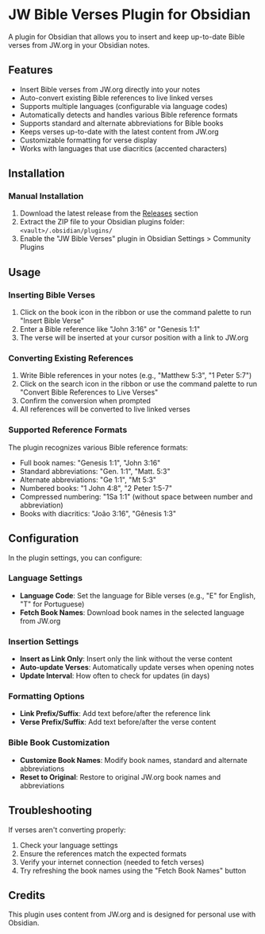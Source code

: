 # JW Bible Verses Plugin for Obsidian

A plugin for Obsidian that allows you to insert and keep up-to-date Bible verses from JW.org in your Obsidian notes.

## Features

- Insert Bible verses from JW.org directly into your notes
- Auto-convert existing Bible references to live linked verses
- Supports multiple languages (configurable via language codes)
- Automatically detects and handles various Bible reference formats
- Supports standard and alternate abbreviations for Bible books
- Keeps verses up-to-date with the latest content from JW.org
- Customizable formatting for verse display
- Works with languages that use diacritics (accented characters)

## Installation

### Manual Installation

1. Download the latest release from the [Releases](https://github.com/jmsMoura/jwpub-bible-verses/releases) section
2. Extract the ZIP file to your Obsidian plugins folder: `<vault>/.obsidian/plugins/`
3. Enable the "JW Bible Verses" plugin in Obsidian Settings > Community Plugins

## Usage

### Inserting Bible Verses

1. Click on the book icon in the ribbon or use the command palette to run "Insert Bible Verse"
2. Enter a Bible reference like "John 3:16" or "Genesis 1:1"
3. The verse will be inserted at your cursor position with a link to JW.org

### Converting Existing References

1. Write Bible references in your notes (e.g., "Matthew 5:3", "1 Peter 5:7")
2. Click on the search icon in the ribbon or use the command palette to run "Convert Bible References to Live Verses"
3. Confirm the conversion when prompted
4. All references will be converted to live linked verses

### Supported Reference Formats

The plugin recognizes various Bible reference formats:
- Full book names: "Genesis 1:1", "John 3:16"
- Standard abbreviations: "Gen. 1:1", "Matt. 5:3"
- Alternate abbreviations: "Ge 1:1", "Mt 5:3"
- Numbered books: "1 John 4:8", "2 Peter 1:5-7"
- Compressed numbering: "1Sa 1:1" (without space between number and abbreviation)
- Books with diacritics: "João 3:16", "Gênesis 1:3"

## Configuration

In the plugin settings, you can configure:

### Language Settings
- **Language Code**: Set the language for Bible verses (e.g., "E" for English, "T" for Portuguese)
- **Fetch Book Names**: Download book names in the selected language from JW.org

### Insertion Settings
- **Insert as Link Only**: Insert only the link without the verse content
- **Auto-update Verses**: Automatically update verses when opening notes
- **Update Interval**: How often to check for updates (in days)

### Formatting Options
- **Link Prefix/Suffix**: Add text before/after the reference link
- **Verse Prefix/Suffix**: Add text before/after the verse content

### Bible Book Customization
- **Customize Book Names**: Modify book names, standard and alternate abbreviations
- **Reset to Original**: Restore to original JW.org book names and abbreviations

## Troubleshooting

If verses aren't converting properly:
1. Check your language settings
2. Ensure the references match the expected formats
3. Verify your internet connection (needed to fetch verses)
4. Try refreshing the book names using the "Fetch Book Names" button

## Credits

This plugin uses content from JW.org and is designed for personal use with Obsidian. 
